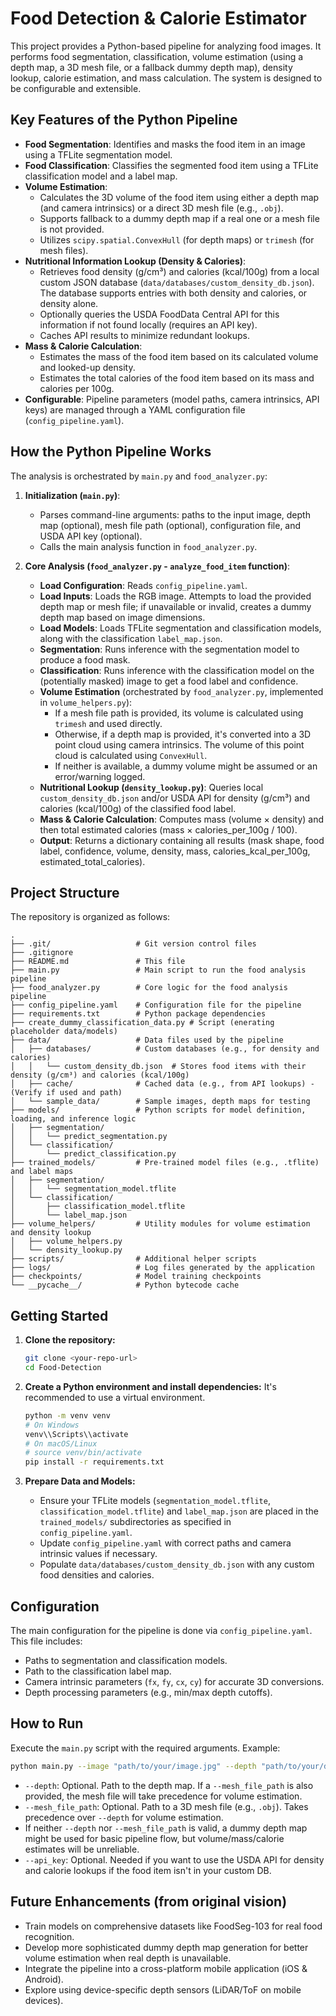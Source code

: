 # Food Detection & Calorie Estimator

This project provides a Python-based pipeline for analyzing food images. It performs food segmentation, classification, volume estimation (using a depth map, a 3D mesh file, or a fallback dummy depth map), density lookup, calorie estimation, and mass calculation. The system is designed to be configurable and extensible.

## Key Features of the Python Pipeline

*   **Food Segmentation**: Identifies and masks the food item in an image using a TFLite segmentation model.
*   **Food Classification**: Classifies the segmented food item using a TFLite classification model and a label map.
*   **Volume Estimation**:
    *   Calculates the 3D volume of the food item using either a depth map (and camera intrinsics) or a direct 3D mesh file (e.g., `.obj`).
    *   Supports fallback to a dummy depth map if a real one or a mesh file is not provided.
    *   Utilizes `scipy.spatial.ConvexHull` (for depth maps) or `trimesh` (for mesh files).
*   **Nutritional Information Lookup (Density & Calories)**:
    *   Retrieves food density (g/cm³) and calories (kcal/100g) from a local custom JSON database (`data/databases/custom_density_db.json`). The database supports entries with both density and calories, or density alone.
    *   Optionally queries the USDA FoodData Central API for this information if not found locally (requires an API key).
    *   Caches API results to minimize redundant lookups.
*   **Mass & Calorie Calculation**:
    *   Estimates the mass of the food item based on its calculated volume and looked-up density.
    *   Estimates the total calories of the food item based on its mass and calories per 100g.
*   **Configurable**: Pipeline parameters (model paths, camera intrinsics, API keys) are managed through a YAML configuration file (`config_pipeline.yaml`).

## How the Python Pipeline Works

The analysis is orchestrated by `main.py` and `food_analyzer.py`:

1.  **Initialization (`main.py`)**:
    *   Parses command-line arguments: paths to the input image, depth map (optional), mesh file path (optional), configuration file, and USDA API key (optional).
    *   Calls the main analysis function in `food_analyzer.py`.

2.  **Core Analysis (`food_analyzer.py` - `analyze_food_item` function)**:
    *   **Load Configuration**: Reads `config_pipeline.yaml`.
    *   **Load Inputs**: Loads the RGB image. Attempts to load the provided depth map or mesh file; if unavailable or invalid, creates a dummy depth map based on image dimensions.
    *   **Load Models**: Loads TFLite segmentation and classification models, along with the classification `label_map.json`.
    *   **Segmentation**: Runs inference with the segmentation model to produce a food mask.
    *   **Classification**: Runs inference with the classification model on the (potentially masked) image to get a food label and confidence.
    *   **Volume Estimation** (orchestrated by `food_analyzer.py`, implemented in `volume_helpers.py`):
        *   If a mesh file path is provided, its volume is calculated using `trimesh` and used directly.
        *   Otherwise, if a depth map is provided, it's converted into a 3D point cloud using camera intrinsics. The volume of this point cloud is calculated using `ConvexHull`.
        *   If neither is available, a dummy volume might be assumed or an error/warning logged.
    *   **Nutritional Lookup (`density_lookup.py`)**: Queries local `custom_density_db.json` and/or USDA API for density (g/cm³) and calories (kcal/100g) of the classified food label.
    *   **Mass & Calorie Calculation**: Computes mass (volume × density) and then total estimated calories (mass × calories_per_100g / 100).
    *   **Output**: Returns a dictionary containing all results (mask shape, food label, confidence, volume, density, mass, calories_kcal_per_100g, estimated_total_calories).

## Project Structure

The repository is organized as follows:

```text
.
├── .git/                   # Git version control files
├── .gitignore             
├── README.md               # This file
├── main.py                 # Main script to run the food analysis pipeline
├── food_analyzer.py        # Core logic for the food analysis pipeline
├── config_pipeline.yaml    # Configuration file for the pipeline
├── requirements.txt        # Python package dependencies
├── create_dummy_classification_data.py # Script (enerating placeholder data/models)
├── data/                   # Data files used by the pipeline
│   ├── databases/          # Custom databases (e.g., for density and calories)
│   │   └── custom_density_db.json  # Stores food items with their density (g/cm³) and calories (kcal/100g)
│   ├── cache/              # Cached data (e.g., from API lookups) - (Verify if used and path)
│   └── sample_data/        # Sample images, depth maps for testing
├── models/                 # Python scripts for model definition, loading, and inference logic
│   ├── segmentation/
│   │   └── predict_segmentation.py
│   └── classification/
│       └── predict_classification.py
├── trained_models/         # Pre-trained model files (e.g., .tflite) and label maps
│   ├── segmentation/
│   │   └── segmentation_model.tflite
│   └── classification/
│       ├── classification_model.tflite
│       └── label_map.json
├── volume_helpers/         # Utility modules for volume estimation and density lookup
│   ├── volume_helpers.py
│   └── density_lookup.py
├── scripts/                # Additional helper scripts 
├── logs/                   # Log files generated by the application
├── checkpoints/            # Model training checkpoints
└── __pycache__/            # Python bytecode cache
```

## Getting Started

1.  **Clone the repository:**
    ```bash
    git clone <your-repo-url>
    cd Food-Detection
    ```

2.  **Create a Python environment and install dependencies:**
    It's recommended to use a virtual environment.
    ```bash
    python -m venv venv
    # On Windows
    venv\\Scripts\\activate
    # On macOS/Linux
    # source venv/bin/activate
    pip install -r requirements.txt
    ```

3.  **Prepare Data and Models:**
    *   Ensure your TFLite models (`segmentation_model.tflite`, `classification_model.tflite`) and `label_map.json` are placed in the `trained_models/` subdirectories as specified in `config_pipeline.yaml`.
    *   Update `config_pipeline.yaml` with correct paths and camera intrinsic values if necessary.
    *   Populate `data/databases/custom_density_db.json` with any custom food densities and calories.

## Configuration

The main configuration for the pipeline is done via `config_pipeline.yaml`. This file includes:
*   Paths to segmentation and classification models.
*   Path to the classification label map.
*   Camera intrinsic parameters (`fx`, `fy`, `cx`, `cy`) for accurate 3D conversions.
*   Depth processing parameters (e.g., min/max depth cutoffs).

## How to Run

Execute the `main.py` script with the required arguments. Example:

```bash
python main.py --image "path/to/your/image.jpg" --depth "path/to/your/depth_map.npy_or_png" --mesh_file_path "path/to/your/mesh.obj" --config "config_pipeline.yaml" --api_key "YOUR_USDA_API_KEY_IF_NEEDED"
```
*   `--depth`: Optional. Path to the depth map. If a `--mesh_file_path` is also provided, the mesh file will take precedence for volume estimation.
*   `--mesh_file_path`: Optional. Path to a 3D mesh file (e.g., `.obj`). Takes precedence over `--depth` for volume estimation.
*   If neither `--depth` nor `--mesh_file_path` is valid, a dummy depth map might be used for basic pipeline flow, but volume/mass/calorie estimates will be unreliable.
*   `--api_key`: Optional. Needed if you want to use the USDA API for density and calorie lookups if the food item isn't in your custom DB.

## Future Enhancements (from original vision)

*   Train models on comprehensive datasets like FoodSeg-103 for real food recognition.
*   Develop more sophisticated dummy depth map generation for better volume estimation when real depth is unavailable.
*   Integrate the pipeline into a cross-platform mobile application (iOS & Android).
*   Explore using device-specific depth sensors (LiDAR/ToF on mobile devices).